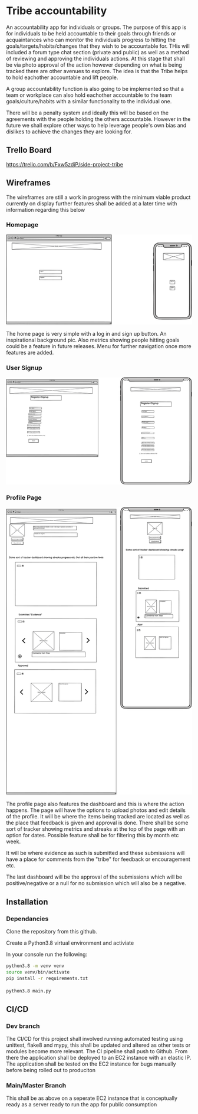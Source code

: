 # Tribe accountability
An accountability app for individuals or groups. The purpose of this app is for 
individuals to be held accountable to their goals through friends or acquaintances 
who can monitor the individuals progress to hitting the goals/targets/habits/changes that 
they wish to be accountable for. THis will included a forum type chat section (private and public)
as well as a method of reviewing and approving the individuals actions. At this stage that shall
be via photo approval of the action however depending on what is being tracked there are other avenues to 
explore. The idea is that the Tribe helps to hold eachother accountable and lift people.

A group accountability function is also going to be implemented so that a team or workplace 
can also hold eachother accountable to the team goals/culture/habits with a similar functionality 
to the individual one.

There will be a penalty system and ideally this will be based on the agreements with the people holding
the others accountable. However in the future we shall explore other ways to help leverage people's own
bias and dislikes to achieve the changes they are looking for. 



## Trello Board

https://trello.com/b/Fxw5zdjP/side-project-tribe

## Wireframes

The wireframes are still a work in progress with the minimum viable product currently on display further features shall
be added at a later time with information regarding this below

### Homepage

![Home Page](docs/wireframes/Home_page.png)

The home page is very simple with a log in and sign up button. An inspirational background pic. Also 
metrics showing people hitting goals could be a feature in future releases. Menu for further navigation once more features are added.

### User Signup

![Sign up Page](docs/wireframes/User_signup.png)


### Profile Page

![Profile Page](docs/wireframes/Profile_Page_Individual.png)

The profile page also features the dashboard and this is where the action happens.
The page will have the options to upload photos and edit details of the profile.
It will be where the items being tracked are located as well as the place that feedback is given and approval is done.
There shall be some sort of tracker showing metrics and streaks at the top of the page with an option for dates. 
Possible feature shall be for filtering this by month etc week.

It will be where evidence as such is submitted and these submissions will have a place for comments
from the "tribe" for feedback or encouragement etc.

The last dashboard will be the approval of the submissions which will be positive/negative
or a null for no submission which will also be a negative.


## Installation

### Dependancies

Clone the repository from this github.

Create a Python3.8 virtual environment and activiate

In your console run the following:

```bash
python3.8 -m venv venv
source venv/bin/activate
pip install -r requirements.txt

python3.8 main.py
```


## CI/CD

### Dev branch

The CI/CD for this project shall involved running automated testing using unittest, flake8 and mypy,
this shall be updated and altered as other tests or modules become more relevant. The CI pipeline shall push to 
Github. From there the application shall be deployed to an EC2 instance with an elastic IP. The application shall be 
tested on the EC2 instance for bugs manually before being rolled out to produciton

### Main/Master Branch

This shall be as above on a seperate EC2 instance that is conceptually ready as a server ready to run the app for public consumption